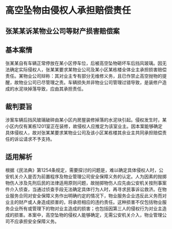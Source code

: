 # 高空坠物由侵权人承担赔偿责任

<!-- INFO END -->

## 张某某诉某物业公司等财产损害赔偿案

## 基本案情

张某某自有车辆正常停放在某小区停车位，后被高空坠物砸坏车后挡风玻璃。因无法确定实际侵权人，张某某要求某物业公司及某小区某栋楼全体业主承担损害赔偿责任。某物业公司辩称：其对业主专有部分无维修义务，且已作禁止高空抛物的提醒，故物业公司已尽管理之责。车辆损失并非物业公司管理过错导致，是装修户造成的水泥块掉落导致，应由其承担责任。

## 裁判要旨

涉案车辆后挡风玻璃破碎由某小区内房屋装修掉落的水泥块引起。侵权发生时，某小区内仅有某栋1201室正在装修，故侵权人应推定为该室业主。因本案能够确定具体侵权人，故对张某某要求某物业公司及该小区某栋楼其余业主共同承担赔偿责任的诉讼请求不予支持。

## 适用解析

根据《民法典》第1254条规定，需要探讨的问题是，难以确定具体侵权人时，公安机关介入是否为前置程序及物业管理公司安全保障义务的认定。人为因素的抛掷物伤人涉及先刑后民的法律适用原则问题，故抛掷物伤人应先由公安机关按刑事案件介入侦查，当通过侦查手段无法确定具体行为人时，再寻求民事诉讼救济。在物业服务合同对安全保障义务作出明确约定的情况下，物业服务企业违反此义务而对业主的财产或人身造成损害的，将承担相应的违约责任。这种损害不仅包括物业服务企业所有或管理下的物对业主造成的损害；也包括因第三人的侵权行为对业主造成的损害。本案中，高空坠物的侵权人能够确定，无需公安机关介入，物业管理公司不应承担安全保障义务。